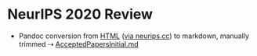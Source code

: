 # NeurIPS 2020 Review

- Pandoc conversion from [HTML](AcceptedPapersInitial.html) ([via neurips.cc](https://neurips.cc/Conferences/2020/AcceptedPapersInitial))
  to markdown, manually trimmed ⇢ [AcceptedPapersInitial.md](AcceptedPapersInitial.md)
